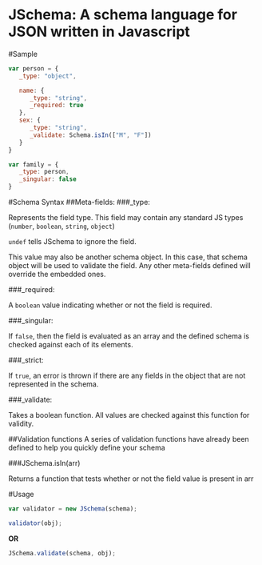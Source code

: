 # JSchema: A schema language for JSON written in Javascript
#Sample
```javascript
var person = {
   _type: "object",

   name: {
      _type: "string",
      _required: true
   },
   sex: {
      _type: "string",
      _validate: Schema.isIn(["M", "F"])
   }
}

var family = {
   _type: person,
   _singular: false
}
```

#Schema Syntax
##Meta-fields:
###_type:

Represents the field type. This field may contain any standard JS types (```number```, ```boolean```, ```string```, ```object```)

```undef``` tells JSchema to ignore the field.

This value may also be another schema object. In this case, that schema object will be used to validate the field. Any other meta-fields defined will override the embedded ones.

###_required:

A ```boolean``` value indicating whether or not the field is required.

###_singular:

If ```false```, then the field is evaluated as an array and the defined schema is checked against each of its elements.

###_strict:

If ```true```, an error is thrown if there are any fields in the object that are not represented in the schema.

###_validate:

Takes a boolean function. All values are checked against this function for validity.

##Validation functions
A series of validation functions have already been defined to help you quickly define your schema

###JSchema.isIn(arr)

Returns a function that tests whether or not the field value is present in arr

#Usage
```javascript
var validator = new JSchema(schema);

validator(obj);
```
**OR**
```javascript
JSchema.validate(schema, obj);
```